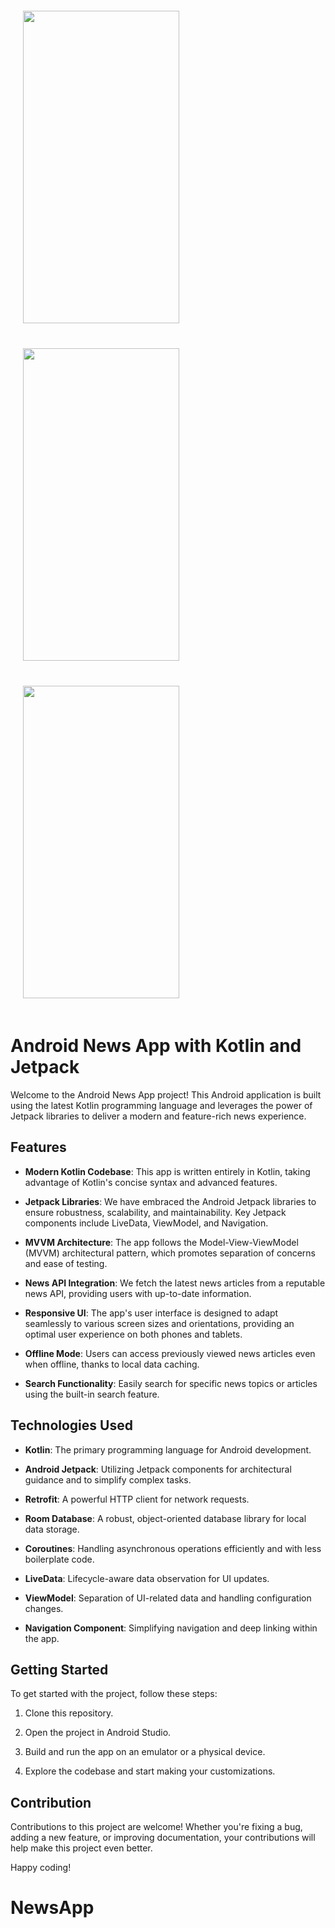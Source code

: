 
<img src="https://github.com/alikamrann/NewsApp/assets/68841512/adfee4e3-4ae9-462a-8e95-63fd849f6153" width="250" height="500" style="margin: 20px;">

<img src="https://github.com/alikamrann/NewsApp/assets/68841512/5f259d62-b4df-4c27-8ace-b1942ede72d6" width="250" height="500" style="margin: 20px;">

<img src="https://github.com/alikamrann/NewsApp/assets/68841512/561f36b3-e337-4509-b478-a5b94303627f" width="250" height="500" style="margin: 20px;">



# Android News App with Kotlin and Jetpack

Welcome to the Android News App project! This Android application is built using the latest Kotlin programming language and leverages the power of Jetpack libraries to deliver a modern and feature-rich news experience.

## Features

- **Modern Kotlin Codebase**: This app is written entirely in Kotlin, taking advantage of Kotlin's concise syntax and advanced features.

- **Jetpack Libraries**: We have embraced the Android Jetpack libraries to ensure robustness, scalability, and maintainability. Key Jetpack components include LiveData, ViewModel, and Navigation.

- **MVVM Architecture**: The app follows the Model-View-ViewModel (MVVM) architectural pattern, which promotes separation of concerns and ease of testing.

- **News API Integration**: We fetch the latest news articles from a reputable news API, providing users with up-to-date information.

- **Responsive UI**: The app's user interface is designed to adapt seamlessly to various screen sizes and orientations, providing an optimal user experience on both phones and tablets.

- **Offline Mode**: Users can access previously viewed news articles even when offline, thanks to local data caching.

- **Search Functionality**: Easily search for specific news topics or articles using the built-in search feature.


## Technologies Used

- **Kotlin**: The primary programming language for Android development.

- **Android Jetpack**: Utilizing Jetpack components for architectural guidance and to simplify complex tasks.

- **Retrofit**: A powerful HTTP client for network requests.

- **Room Database**: A robust, object-oriented database library for local data storage.

- **Coroutines**: Handling asynchronous operations efficiently and with less boilerplate code.

- **LiveData**: Lifecycle-aware data observation for UI updates.

- **ViewModel**: Separation of UI-related data and handling configuration changes.

- **Navigation Component**: Simplifying navigation and deep linking within the app.

## Getting Started

To get started with the project, follow these steps:

1. Clone this repository.

2. Open the project in Android Studio.

3. Build and run the app on an emulator or a physical device.

4. Explore the codebase and start making your customizations.

## Contribution

Contributions to this project are welcome! Whether you're fixing a bug, adding a new feature, or improving documentation, your contributions will help make this project even better.


Happy coding!
# NewsApp

